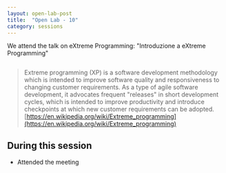 ```yaml
---
layout: open-lab-post
title:  "Open Lab - 10"
category: sessions
---
```


We attend the talk on eXtreme Programming: "Introduzione a eXtreme Programming"

<span class="image right"><img src="/src/assets/images/128px-Mad_scientist_transparent_background.svg.png" alt=""></span>

> Extreme programming (XP) is a software development methodology which is intended to improve software quality and responsiveness to changing customer requirements. As a type of agile software development, it advocates frequent "releases" in short development cycles, which is intended to improve productivity and introduce checkpoints at which new customer requirements can be adopted.
[https://en.wikipedia.org/wiki/Extreme_programming](https://en.wikipedia.org/wiki/Extreme_programming)

## During this session
* Attended the meeting

